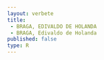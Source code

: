 ```yaml
---
layout: verbete
title:
 - BRAGA, EDIVALDO DE HOLANDA
 - BRAGA, Edivaldo de Holanda
published: false
type: R
---
```



